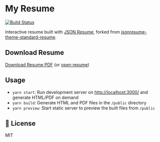 # My Resume

[![Build Status](https://github.com/0xA1337/resume/actions/workflows/master.yml/badge.svg)](https://github.com/0xA1337/resume/actions)

Interactive resume built with [JSON Resume](https://jsonresume.org/), forked from [jsonresume-theme-standard-resume](https://github.com/EmaSuriano/jsonresume-theme-standard-resume).

## Download Resume

[Download Resume PDF](https://raw.githubusercontent.com/0xA1337/resume/master/resume.pdf) (or [open resume](https://github.com/0xA1337/resume/blob/master/resume.pdf))

## Usage

- `yarn start`: Run development server on [http://localhost:3000/](http://localhost:3000/) and generate HTML/PDF on demand
- `yarn build`: Generate HTML and PDF files in the `/public` directory
- `yarn preview`: Start static server to preview the built files from `/public`

## 📝 License

MIT
